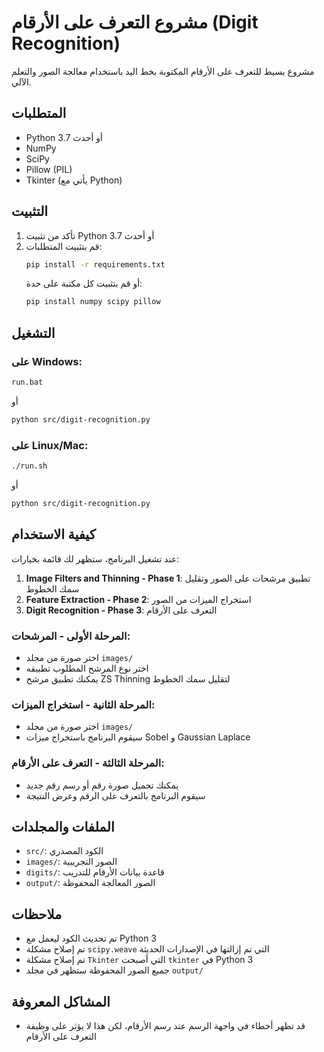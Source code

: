 # مشروع التعرف على الأرقام (Digit Recognition)

مشروع بسيط للتعرف على الأرقام المكتوبة بخط اليد باستخدام معالجة الصور والتعلم الآلي.

## المتطلبات

- Python 3.7 أو أحدث
- NumPy
- SciPy
- Pillow (PIL)
- Tkinter (يأتي مع Python)

## التثبيت

1. تأكد من تثبيت Python 3.7 أو أحدث
2. قم بتثبيت المتطلبات:
   ```bash
   pip install -r requirements.txt
   ```
   أو قم بتثبيت كل مكتبة على حدة:
   ```bash
   pip install numpy scipy pillow
   ```

## التشغيل

### على Windows:
```bash
run.bat
```
أو
```bash
python src/digit-recognition.py
```

### على Linux/Mac:
```bash
./run.sh
```
أو
```bash
python src/digit-recognition.py
```

## كيفية الاستخدام

عند تشغيل البرنامج، ستظهر لك قائمة بخيارات:

1. **Image Filters and Thinning - Phase 1**: تطبيق مرشحات على الصور وتقليل سمك الخطوط
2. **Feature Extraction - Phase 2**: استخراج الميزات من الصور
3. **Digit Recognition - Phase 3**: التعرف على الأرقام

### المرحلة الأولى - المرشحات:
- اختر صورة من مجلد `images/`
- اختر نوع المرشح المطلوب تطبيقه
- يمكنك تطبيق مرشح ZS Thinning لتقليل سمك الخطوط

### المرحلة الثانية - استخراج الميزات:
- اختر صورة من مجلد `images/`
- سيقوم البرنامج باستخراج ميزات Sobel و Gaussian Laplace

### المرحلة الثالثة - التعرف على الأرقام:
- يمكنك تحميل صورة رقم أو رسم رقم جديد
- سيقوم البرنامج بالتعرف على الرقم وعرض النتيجة

## الملفات والمجلدات

- `src/`: الكود المصدري
- `images/`: الصور التجريبية
- `digits/`: قاعدة بيانات الأرقام للتدريب
- `output/`: الصور المعالجة المحفوظة

## ملاحظات

- تم تحديث الكود ليعمل مع Python 3
- تم إصلاح مشكلة `scipy.weave` التي تم إزالتها في الإصدارات الحديثة
- تم إصلاح مشكلة `Tkinter` التي أصبحت `tkinter` في Python 3
- جميع الصور المحفوظة ستظهر في مجلد `output/`

## المشاكل المعروفة

- قد تظهر أخطاء في واجهة الرسم عند رسم الأرقام، لكن هذا لا يؤثر على وظيفة التعرف على الأرقام
